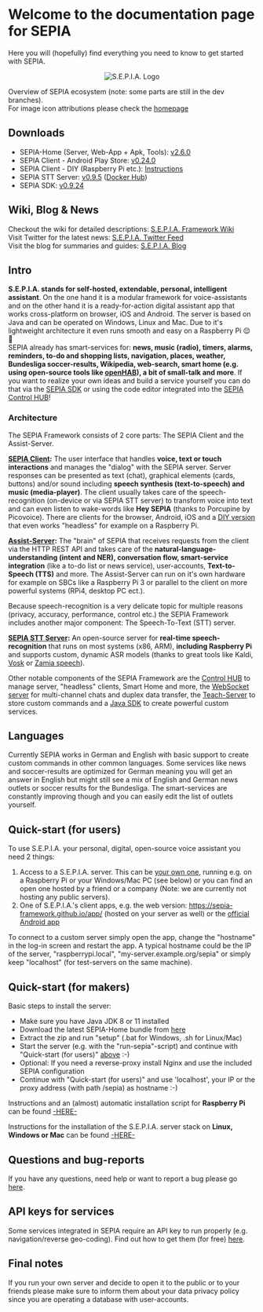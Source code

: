 # Welcome to the documentation page for SEPIA
Here you will (hopefully) find everything you need to know to get started with SEPIA.  

<p align="center">
  <img src="https://github.com/SEPIA-Framework/SEPIA-Framework.github.io/blob/master/img/SEPIA_ecosystem_w.png" alt="S.E.P.I.A. Logo"/>
</p>

Overview of SEPIA ecosystem (note: some parts are still in the dev branches).  
For image icon attributions please check the [homepage](https://sepia-framework.github.io/#attributions)

## Downloads
* SEPIA-Home (Server, Web-App + Apk, Tools): [v2.6.0](https://github.com/SEPIA-Framework/sepia-installation-and-setup/releases)
* SEPIA Client - Android Play Store: [v0.24.0](https://play.google.com/store/apps/details?id=de.bytemind.sepia.app.web)
* SEPIA Client - DIY (Raspberry Pi etc.): [Instructions](https://github.com/SEPIA-Framework/sepia-installation-and-setup/tree/master/sepia-client-installation)
* SEPIA STT Server: [v0.9.5](https://github.com/SEPIA-Framework/sepia-stt-server) ([Docker Hub](https://hub.docker.com/r/sepia/stt-server))
* SEPIA SDK: [v0.9.24](https://github.com/SEPIA-Framework/sepia-sdk-java)

## Wiki, Blog & News
Checkout the wiki for detailed descriptions:
[S.E.P.I.A. Framework Wiki](../../wiki)  
Visit Twitter for the latest news:
[S.E.P.I.A. Twitter Feed](https://twitter.com/sepia_fw)  
Visit the blog for summaries and guides:
[S.E.P.I.A. Blog](https://medium.com/sepia-framework)

## Intro
**S.E.P.I.A. stands for self-hosted, extendable, personal, intelligent assistant**. On the one hand it is a modular framework for voice-assistants and on the other hand it is a ready-for-action digital assistant app that works cross-platform on browser, iOS and Android. The server is based on Java and can be operated on Windows, Linux and Mac. Due to it's lightweight architecture it even runs smooth and easy on a Raspberry Pi :relieved: :robot:  
SEPIA already has smart-services for: **news, music (radio), timers, alarms, reminders, to-do and shopping lists, navigation, places, weather, Bundesliga soccer-results, Wikipedia, web-search, smart home (e.g. using open-source tools like [openHAB](https://www.openhab.org)), a bit of small-talk and more**. If you want to realize your own ideas and build a service yourself you can do that via the [SEPIA SDK](https://github.com/SEPIA-Framework/sepia-sdk-java) or using the code editor integrated into the [SEPIA Control HUB](https://github.com/SEPIA-Framework/sepia-admin-tools/tree/master/admin-web-tools)!

### Architecture
The SEPIA Framework consists of 2 core parts: The SEPIA Client and the Assist-Server.  
  
**[SEPIA Client](https://github.com/SEPIA-Framework/sepia-html-client-app):** The user interface that handles **voice, text or touch interactions** and manages the "dialog" with the SEPIA server. Server responses can be presented as text (chat), graphical elements (cards, buttons) and/or sound including **speech synthesis (text-to-speech) and music (media-player)**. The client usually takes care of the speech-recognition (on-device or via SEPIA STT server) to transform voice into text and can even listen to wake-words like **Hey SEPIA** (thanks to Porcupine by Picovoice). There are clients for the browser, Android, iOS and a [DIY version](https://github.com/SEPIA-Framework/sepia-installation-and-setup/tree/master/sepia-client-installation) that even works "headless" for example on a Raspberry Pi.  
  
**[Assist-Server](https://github.com/SEPIA-Framework/sepia-assist-server):** The "brain" of SEPIA that receives requests from the client via the HTTP REST API and takes care of the **natural-language-understanding (intent and NER), conversation flow, smart-service integration** (like a to-do list or news service), user-accounts, **Text-to-Speech (TTS)** and more. The Assist-Server can run on it's own hardware for example on SBCs like a Raspberry Pi 3 or parallel to the client on more powerful systems (RPi4, desktop PC ect.).  
  
Because speech-recognition is a very delicate topic for multiple reasons (privacy, accuracy, performance, control etc.) the SEPIA Framework includes another major component: The Speech-To-Text (STT) server.  
  
**[SEPIA STT Server](https://github.com/SEPIA-Framework/sepia-stt-server):** An open-source server for **real-time speech-recognition** that runs on most systems (x86, ARM), **including Raspberry Pi** and supports custom, dynamic ASR models (thanks to great tools like Kaldi, [Vosk](https://github.com/alphacep/vosk-api) or [Zamia speech](https://github.com/gooofy/zamia-speech)).  
  
Other notable components of the SEPIA Framework are the [Control HUB](https://github.com/SEPIA-Framework/sepia-admin-tools) to manage server, "headless" clients, Smart Home and more, the [WebSocket server](https://github.com/SEPIA-Framework/sepia-websocket-server-java) for multi-channel chats and duplex data transfer, the [Teach-Server](https://github.com/SEPIA-Framework/sepia-teach-server) to store custom commands and a [Java SDK](https://github.com/SEPIA-Framework/sepia-sdk-java) to create powerful custom services.  

## Languages
Currently SEPIA works in German and English with basic support to create custom commands in other common languages. Some services like news and soccer-results are optimized for German meaning you will get an answer in English but might still see a mix of English and German news outlets or soccer results for the Bundesliga. The smart-services are constantly improving though and you can easily edit the list of outlets yourself.

## Quick-start (for users)
To use S.E.P.I.A. your personal, digital, open-source voice assistant you need 2 things:  
  
1. Access to a S.E.P.I.A. server. This can be [your own one](#quick-start-for-makers), running e.g. on a Raspberry Pi or your Windows/Mac PC (see below) or you can find an open one hosted by a friend or a company (Note: we are currently not hosting any public servers).
2. One of S.E.P.I.A.'s client apps, e.g. the web version: https://sepia-framework.github.io/app/ (hosted on your server as well) or the [official Android app](https://play.google.com/store/apps/details?id=de.bytemind.sepia.app.web)  
  
To connect to a custom server simply open the app, change the "hostname" in the log-in screen and restart the app. A typical hostname could be the IP of the server, "raspberrypi.local", "my-server.example.org/sepia" or simply keep "localhost" (for test-servers on the same machine).

## Quick-start (for makers)

Basic steps to install the server:
* Make sure you have Java JDK 8 or 11 installed
* Download the latest SEPIA-Home bundle from [here](https://github.com/SEPIA-Framework/sepia-installation-and-setup/releases/latest)
* Extract the zip and run "setup" (.bat for Windows, .sh for Linux/Mac)
* Start the server (e.g. with the "run-sepia"-script) and continue with "Quick-start (for users)" [above](#quick-start-for-users) :-)
* Optional: If you need a reverse-proxy install Nginx and use the included SEPIA configuration
* Continue with "Quick-start (for users)" and use 'localhost', your IP or the proxy address (with path /sepia) as hostname :-)

Instructions and an (almost) automatic installation script for **Raspberry Pi** can be found [-HERE-](https://github.com/SEPIA-Framework/sepia-docs/wiki/Installation#raspberry-pi-installation-via-script)  
  
Instructions for the installation of the S.E.P.I.A. server stack on **Linux, Windows or Mac** can be found [-HERE-](https://github.com/SEPIA-Framework/sepia-installation-and-setup)  

## Questions and bug-reports
If you have any questions, need help or want to report a bug please go [here](https://github.com/SEPIA-Framework/sepia-docs/issues).

## API keys for services
Some services integrated in SEPIA require an API key to run properly (e.g. navigation/reverse geo-coding). Find out how to get them (for free) [here](../../wiki/API-keys).

## Final notes
If you run your own server and decide to open it to the public or to your friends please make sure to inform them about your data privacy policy since you are operating a database with user-accounts.
